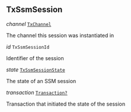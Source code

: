 

## TxSsmSession  
  
<article>

*channel* [`TxChannel`](/docs/ssm-tx-general--page#txchannel) 

The channel this session was instantiated in

</article>
<article>

*id* `TxSsmSessionId` 

Identifier of the session

</article>
<article>

*state* [`TxSsmSessionState`](#txssmsessionstate) 

The state of an SSM session

</article>
<article>

*transaction* [`Transaction?`](/docs/ssm-chaincode-blockchain-content--page#transaction) 

Transaction that initiated the state of the session

</article>

